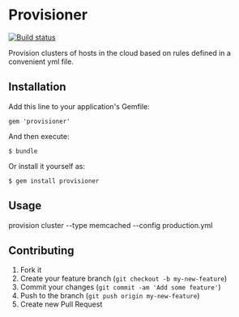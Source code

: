 # Provisioner

[![Build status](https://secure.travis-ci.org/wanelo/provisioner.png)](http://travis-ci.org/wanelo/provisioner)

Provision clusters of hosts in the cloud based on rules defined in a convenient yml file.

## Installation

Add this line to your application's Gemfile:

    gem 'provisioner'

And then execute:

    $ bundle

Or install it yourself as:

    $ gem install provisioner

## Usage

provision cluster --type memcached --config production.yml

## Contributing

1. Fork it
2. Create your feature branch (`git checkout -b my-new-feature`)
3. Commit your changes (`git commit -am 'Add some feature'`)
4. Push to the branch (`git push origin my-new-feature`)
5. Create new Pull Request

